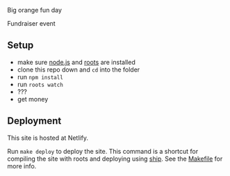 Big orange fun day

Fundraiser event

Setup
-----

- make sure [node.js](http://nodejs.org) and [roots](http://roots.cx) are installed
- clone this repo down and `cd` into the folder
- run `npm install`
- run `roots watch`
- ???
- get money


Deployment
----------

This site is hosted at Netlify.

Run `make deploy` to deploy the site. This command is a shortcut for compiling the site with roots and deploying using [ship](https://github.com/carrot/ship). See the [Makefile](Makefile) for more info.
